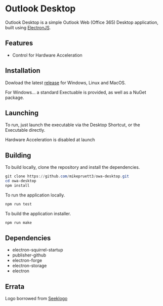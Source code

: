 # Outlook Desktop

Outlook Desktop is a simple  Outlook Web (Office 365) Desktop application, built using [ElectronJS](https://www.electronjs.org).

## Features

- Control for Hardware Acceleration

## Installation

Dowload the latest [release](https://github.com/mikepruett3/owa-desktop/releases) for Windows, Linux and MacOS.

For Windows... a standard Exectuable is provided, as well as a NuGet package.

## Launching

To run, just launch the executable via the Desktop Shortcut, or the Executable directly.

Hardware Acceleration is disabled at launch

## Building

To build locally, clone the repository and install the dependencies.

```powershell
git clone https://github.com/mikepruett3/owa-desktop.git
cd owa-desktop
npm install
```

To run the application locally.

```powershell
npm run test
```

To build the application installer.

```powershell
npm run make
```

## Dependencies

- electron-squirrel-startup
- publisher-github
- electron-forge
- electron-storage
- electron

## Errata

Logo borrowed from [Seeklogo](https://seeklogo.com/vector-logo/266581/outlook)
